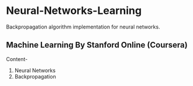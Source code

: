 # Neural-Networks-Learning
Backpropagation algorithm implementation for neural networks.
## Machine Learning By Stanford Online (Coursera) 
Content-
1. Neural Networks
2. Backpropagation
